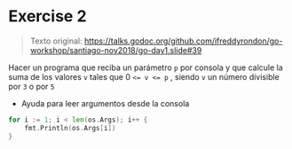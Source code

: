 # Exercise 2

> Texto original:
> https://talks.godoc.org/github.com/ifreddyrondon/go-workshop/santiago-nov2018/go-day1.slide#39

Hacer un programa que reciba un parámetro `p` por consola y que calcule la suma de los valores `v` tales que 0 `<= v <= p` , siendo `v` un número divisible por `3` o por `5`

- Ayuda para leer argumentos desde la consola

```go
for i := 1; i < len(os.Args); i++ {
    fmt.Println(os.Args[i])
}
```